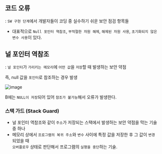 ## 코드 오류 

: `SW 구현 단계`에서 개발자들이 코딩 중 실수하기 쉬운 보안 점검 항목들

- 대표적으로 `Null 포인터 역참조`, `부적절한 자원 해제`, `해제된 자원 사용`, `초기화되지 않은 변수 사용`이 있다.

## 널 포인터 역참조 

: `널 포인터`가 `가리키는 메모리`에 `어떤 값`을 `저장`할 때 발생하는 보안 약점

즉, null 값을 `포인터`로 참조하는 경우 발생 

![image](https://user-images.githubusercontent.com/64796257/160950401-c98afc24-3a28-4bcb-981e-a2faff9415bc.png)

B에는 `NULL이 저장`되어 있어 `참조가 불가능`해서 오류가 발생한다.

### 스택 가드 (Stack Guard) 

- 널 포인터 역참조와 같이 `주소`가 저장되는 스택에서 발생하는 보안 약점을 막는 기술 중 하나
- 메모리 상에서 `프로그램의 복귀 주소`와 `변수` 사이에 특정 값을 저장한 후 그 값이 `변경`되었을 때  
  `오버플로우` 상태로 판단해서 프로그램의 `실행을 중단`하는 기술. 





























